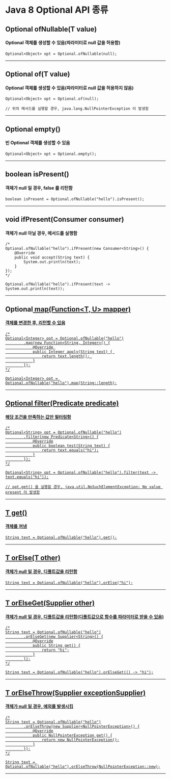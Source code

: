 # Java 8 Optional API 종류

## Optional<T> ofNullable(T value)

#### Optional 객체를 생성할 수 있음(파라미터로 null 값을 허용함)

~~~
Optional<Object> opt = Optional.ofNullable(null);
~~~

---

## Optional<T> of(T value)

#### Optional 객체를 생성할 수 있음(파라미터로 null 값을 허용하지 않음)

~~~
Optional<Object> opt = Optional.of(null);

// 위의 메서드를 실행할 경우, java.lang.NullPointerException 이 발생함
~~~

---

## Optional<T> empty()

#### 빈 Optional 객체를 생성할 수 있음

~~~
Optional<Object> opt = Optional.empty();
~~~

---

## boolean isPresent()

#### 객체가 null 일 경우, false 를 리턴함

~~~
boolean isPresent = Optional.ofNullable("hello").isPresent();
~~~

---

## void ifPresent(Consumer<T> consumer)

#### 객체가 null 아닐 경우, 메서드를 실행함

~~~
/*
Optional.ofNullable("hello").ifPresent(new Consumer<String>() {
	@Override
	public void accept(String text) {
		System.out.println(text);
	}
});
*/

Optional.ofNullable("hello").ifPresent(text -> System.out.println(text));
~~~

---

## Optional<U> map(Function<T, U> mapper)

#### 객체를 변경한 후, 리턴할 수 있음

~~~
/*
Optional<Integer> opt = Optional.ofNullable("hello")
		.map(new Function<String, Integer>() {
			@Override 
			public Integer apply(String text) { 
				return text.length(); 
			}
		});
*/

Optional<Integer> opt = Optional.ofNullable("hello").map(String::length);
~~~

---

## Optional<T> filter(Predicate<T> predicate)

#### 해당 조건을 만족하는 값만 필터링함

~~~
/*
Optional<String> opt = Optional.ofNullable("hello")
        .filter(new Predicate<String>() {
            @Override
            public boolean test(String text) {
                return text.equals("hi");
            }
        });
*/

Optional<String> opt = Optional.ofNullable("hello").filter(text -> text.equals("hi"));

// opt.get() 을 실행할 경우, java.util.NoSuchElementException: No value present 이 발생함
~~~

---

## T get()

#### 객체를 꺼냄

~~~
String text = Optional.ofNullable("hello").get();
~~~

---

## T orElse(T other)

#### 객체가 null 일 경우, 디폴트값을 리턴함

~~~
String text = Optional.ofNullable("hello").orElse("hi");
~~~

---

## T orElseGet(Supplier<T> other)

#### 객체가 null 일 경우, 디폴트값을 리턴함(디폴트값으로 함수를 파라미터로 받을 수 있음)

~~~
/*
String text = Optional.ofNullable("hello")
		.orElseGet(new Supplier<String>() {
			@Override
			public String get() {
				return "hi";
			}
		});
*/

String text = Optional.ofNullable("hello").orElseGet(() -> "hi");
~~~

---

## T orElseThrow(Supplier<U> exceptionSupplier)

#### 객체가 null 일 경우, 예외를 발생시킴

~~~
/*
String text = Optional.ofNullable("hello")
		.orElseThrow(new Supplier<NullPointerException>() {
			@Override
			public NullPointerException get() {
				return new NullPointerException();
			}
		});
*/

String text = Optional.ofNullable("hello").orElseThrow(NullPointerException::new);
~~~

---

